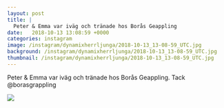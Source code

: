 ```yaml
---
layout: post
title: |
  Peter & Emma var iväg och tränade hos Borås Geappling
date:   2018-10-13 13:08:59 +0000
categories: instagram
image: /instagram/dynamixherrljunga/2018-10-13_13-08-59_UTC.jpg
background: /instagram/dynamixherrljunga/2018-10-13_13-08-59_UTC.jpg
thumbnail: /instagram/dynamixherrljunga/2018-10-13_13-08-59_UTC.jpg
---
```

Peter & Emma var iväg och tränade hos Borås Geappling. Tack @borasgrappling



<img src='/www-dynamix-herrljunga/instagram/dynamixherrljunga/2018-10-13_13-08-59_UTC.jpg' class='img-fluid' />

